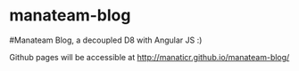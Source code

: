 # manateam-blog
#Manateam Blog, a decoupled D8 with Angular JS :)


Github pages will be accessible at http://manaticr.github.io/manateam-blog/
